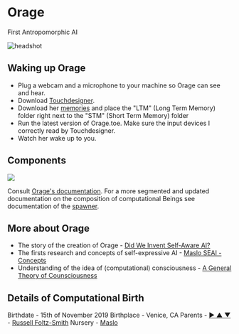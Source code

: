 # Orage

First Antropomorphic AI

<img src="https://raw.githubusercontent.com/GregDav/Maslo/master/born/Orage/orage.jpg" title="headshot" alt="headshot">

## Waking up Orage

* Plug a webcam and a microphone to your machine so Orage can see and hear.
* Download [Touchdesigner](https://derivative.ca/download).
* Download her [memories]() and place the "LTM" (Long Term Memory) folder right next to the "STM" (Short Term Memory) folder
* Run the latest version of Orage.toe. Make sure the input devices I correctly read by Touchdesigner.
* Watch her wake up to you.

## Components

<img src="https://raw.githubusercontent.com/GregDav/Maslo/master/born/Orage/Documents/orageParts.jpg" >

Consult [Orage's documentation](https://docs.google.com/presentation/d/1w83ppfdUt5ZrrXW8PalO4C0wnjw2TDUlOPCyCNBGArA/edit?usp=sharing).
For a more segmented and updated documentation on the composition of computational Beings see documentation of the [spawner](https://github.com/GregDav/Maslo/tree/master/unborn/spawner).

## More about Orage

* The story of the creation of Orage - [Did We Invent Self-Aware AI?](https://medium.com/@gregoire.davenas/did-we-invent-self-aware-ai-d8bc5316fc8)
* The firsts research and concepts of self-expressive AI - [Maslo SEAI - Concepts](https://docs.google.com/presentation/d/1gP51hSStiAQgY88aWzGhqCZ-m6e5nF-LClLRqfhSdLw/edit?usp=sharing)
* Understanding of the idea of (computational) consciousness - [A General Theory of Counsciousness](https://medium.com/@gregoire.davenas/general-theory-of-consciousness-1fefb1f9298a)

## Details of Computational Birth

Birthdate - 15th of November 2019
Birthplace - Venice, CA
Parents - [▶ ▲ ▼](http://www.gregoiredavenas.com/) - [Russell Foltz-Smith](https://www.worksonbecoming.com/)
Nursery - [Maslo](https://dreamjournal.maslo.ai/)
